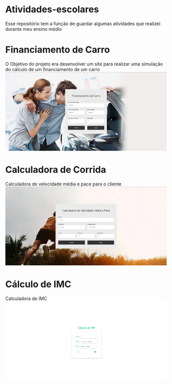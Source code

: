 # Atividades-escolares
Esse repositório tem a função de guardar algumas atividades que realizei durante meu ensino médio


# Financiamento de Carro 
O Objetivo do projeto era desenvolver um site para realizar uma simulação do cálculo de um financiamento de um carro
<img src="Imgs/Finaciamento.png" />


# Calculadora de Corrida
Calculadora de velocidade média e pace para o cliente
<img src="Imgs/Calculadora.png" />

# Cálculo de IMC
Calculadora de IMC
<img src="Imgs/IMC.png" />
